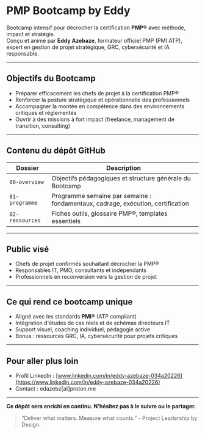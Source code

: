 # PMP Bootcamp by Eddy

Bootcamp intensif pour décrocher la certification **PMP®** avec méthode, impact et stratégie.  
Conçu et animé par **Eddy Azebaze**, formateur officiel PMP (PMI ATP), expert en gestion de projet stratégique, GRC, cybersécurité et IA responsable.

---

## Objectifs du Bootcamp

- Préparer efficacement les chefs de projet à la certification PMP®  
- Renforcer la posture stratégique et opérationnelle des professionnels  
- Accompagner la montée en compétence dans des environnements critiques et réglementés  
- Ouvrir à des missions à fort impact (freelance, management de transition, consulting)

---

## Contenu du dépôt GitHub

| Dossier         | Description                                                       |
|----------------|-------------------------------------------------------------------|
| `00-overview`   | Objectifs pédagogiques et structure générale du Bootcamp          |
| `01-programme`  | Programme semaine par semaine : fondamentaux, cadrage, exécution, certification |
| `02-ressources` | Fiches outils, glossaire PMP®, templates essentiels               |

---

## Public visé

- Chefs de projet confirmés souhaitant décrocher la PMP®  
- Responsables IT, PMO, consultants et indépendants  
- Professionnels en reconversion vers la gestion de projet

---

## Ce qui rend ce bootcamp unique

- Aligné avec les standards **PMI®** (ATP compliant)  
- Intégration d'études de cas réels et de schémas directeurs IT  
- Support visuel, coaching individuel, pédagogie active  
- Bonus : ressources GRC, IA, cybersécurité pour projets critiques

---

## Pour aller plus loin

- Profil LinkedIn : [www.linkedin.com/in/eddy-azebaze-034a20226](https://www.linkedin.com/in/eddy-azebaze-034a20226)  
- Contact : edazebz[at]proton.me

---

**Ce dépôt sera enrichi en continu. N’hésitez pas à le suivre ou le partager.**

> “Deliver what matters. Measure what counts.” - Project Leadership by Design.
